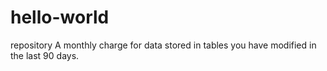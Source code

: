 # hello-world
repository
 A monthly charge for data stored in tables you have modified in the last 90 days.
 
